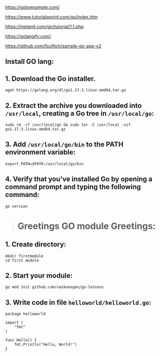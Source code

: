 
https://gobyexample.com/

https://www.tutorialspoint.com/go/index.htm

https://metanit.com/go/tutorial/1.1.php

https://golangify.com/

https://github.com/fsufitch/sample-go-app-v2

## Install GO lang:

## 1. Download the Go installer.

```
wget https://golang.org/dl/go1.17.3.linux-amd64.tar.gz
```

## 2. Extract the archive you downloaded into `/usr/local`, creating a Go tree in `/usr/local/go`: 


```
sudo rm -rf /usr/local/go && sudo tar -C /usr/local -xzf go1.17.3.linux-amd64.tar.gz
```

## 3. Add `/usr/local/go/bin` to the PATH environment variable:

```
export PATH=$PATH:/usr/local/go/bin
```

## 4. Verify that you've installed Go by opening a command prompt and typing the following command:

```
go version
```

> # Greetings GO module Greetings:

## 1. Create directory:

```
mkdir firstmodule
cd first module
```

## 2. Start your module:

```
go mod init github.com/vaskoevgen/go-lessons
```

## 3. Write code in file `helloworld/helloworld.go`:

```
package helloworld

import (
	"fmt"
)

func Hello() {
    fmt.Println("Hello, World!")
}
```
